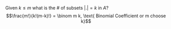Given $k\le m$ what is the # of subsets $|.|=k$ in $A$? $$\frac{m!}{k!(m-k)!} = \binom m k, \text{ Binomial Coefficient or m choose k}$$

